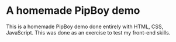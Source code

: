 # A homemade PipBoy demo


This is a homemade PipBoy demo done entirely with HTML, CSS, JavaScript. This was done as an exercise to test my front-end skills.